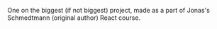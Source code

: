 One on the biggest (if not biggest) project, made as a part of Jonas's Schmedtmann (original author) React course. 

